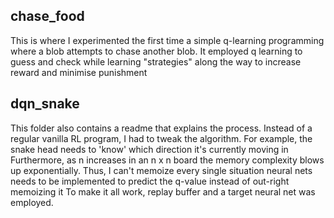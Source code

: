 ## chase_food
This is where I experimented the first time a simple q-learning programming where a blob attempts to chase another blob. 
It employed q learning to guess and check while learning "strategies" along the way to increase reward and minimise punishment

## dqn_snake
This folder also contains a readme that explains the process.
Instead of a regular vanilla RL program, I had to tweak the algorithm. For example, the snake head needs to 'know' which direction
it's currently moving in
Furthermore, as n increases in an n x n board the memory complexity blows up exponentially. Thus, I can't memoize every single situation
neural nets needs to be implemented to predict the q-value instead of out-right memoizing it
To make it all work, replay buffer and a target neural net was employed.
